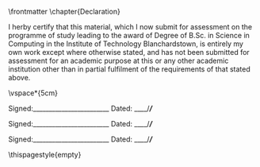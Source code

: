 \frontmatter 
\chapter{Declaration}

 I herby certify that this material, which I now submit for assessment on the programme of study leading to the award of
 Degree of B.Sc. in Science in Computing
 in the Institute of Technology Blanchardstown, is entirely my own work except where otherwise stated, and has not been submitted for assessment for an academic purpose at this or any other academic institution other than in partial fulfilment of the requirements of that stated above.

<!-- use LaTeX to add some vertical space -->

\vspace*{5cm}


Signed:________________________		Dated: ____/_____/_____  
    
Signed:________________________		Dated: ____/_____/_____   
   
Signed:________________________		Dated: ____/_____/_____

\thispagestyle{empty}

